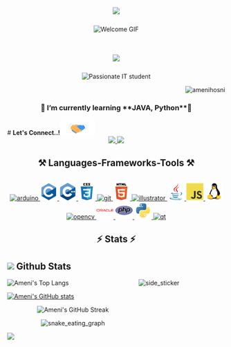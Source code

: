 <h1 align="center">
    <img src="https://readme-typing-svg.herokuapp.com/?font=Righteous&size=35&center=true&vCenter=true&width=500&height=70&duration=4000&color=00CED1&lines=Hi+There!+👋;+I'm+Ameni+Hosni!;" />
</h1>

<div align="center">
  <img src="https://media.giphy.com/media/xUPGGDNsLvqsBOhuU0/giphy.gif" alt="Welcome GIF" width="300" height="300"/>
</div>

<h1 align="center">
  <img src="https://readme-typing-svg.herokuapp.com/?font=Righteous&size=35&center=true&vCenter=true&width=500&height=70&duration=4000&color=00CED1&lines=🌱+IT+Student+from+Tunisia🌱+!;" />
</h1>

<div align="center">
  <img src="https://media.giphy.com/media/v1.Y2lkPTc5MGI3NjExcjNzeGVkNWtiaGpkMTkyYjV1cnEzcTY1Mnd2d3F1a255ZXkzN2ZqZSZlcD12MV9pbnRlcm5hbF9naWZfYnlfaWQmY3Q9Zw/bvaXqzBaGpbcHqWPys/source.gif" alt="Passionate IT student" width="300" height="300"/>
</div>




<p align="right"> <img src="https://komarev.com/ghpvc/?username=amenihosni&label=Profile%20views&color=0e75b6&style=flat" alt="amenihosni" /> </p>


<h3 align="center">🐍 I’m currently learning **JAVA, Python**🐍</h3>
 # <b> Let's Connect..!</b><img src="https://github.com/0xAbdulKhalid/0xAbdulKhalid/raw/main/assets/mdImages/handshake.gif" width ="80">
<div align="center"> 
  <a href="mailto:amenihosni71@gmail.com">
    <img src="https://img.shields.io/badge/Gmail-333333?style=for-the-badge&logo=gmail&logoColor=red" />
  </a>
    <a href="https://www.linkedin.com/in/ameni-hosni-7a99971b0" target="_blank">
    <img src="https://img.shields.io/badge/LinkedIn-0077B5?style=for-the-badge&logo=linkedin&logoColor=white" target="_blank" />
  </a>
 
</div>


<h2 align="center">⚒️ Languages-Frameworks-Tools ⚒️</h2>
<br/>
<div class="icon-container" align="center">
    <a href="https://www.arduino.cc/" target="_blank" rel="noreferrer">
        <img src="https://cdn.worldvectorlogo.com/logos/arduino-1.svg" alt="arduino" width="40" height="40"/>
    </a>
    <a href="https://en.wikipedia.org/wiki/C_(programming_language)" target="_blank" rel="noreferrer">
        <img src="https://raw.githubusercontent.com/devicons/devicon/master/icons/c/c-original.svg" alt="c" width="40" height="40"/>
    </a>
    <a href="https://en.wikipedia.org/wiki/C%2B%2B" target="_blank" rel="noreferrer">
        <img src="https://raw.githubusercontent.com/devicons/devicon/master/icons/cplusplus/cplusplus-original.svg" alt="cplusplus" width="40" height="40"/>
    </a>
    <a href="https://developer.mozilla.org/en-US/docs/Web/CSS" target="_blank" rel="noreferrer">
        <img src="https://raw.githubusercontent.com/devicons/devicon/master/icons/css3/css3-original-wordmark.svg" alt="css3" width="40" height="40"/>
    </a>
    <a href="https://git-scm.com/" target="_blank" rel="noreferrer">
        <img src="https://www.vectorlogo.zone/logos/git-scm/git-scm-icon.svg" alt="git" width="40" height="40"/>
    </a>
    <a href="https://developer.mozilla.org/en-US/docs/Web/HTML" target="_blank" rel="noreferrer">
        <img src="https://raw.githubusercontent.com/devicons/devicon/master/icons/html5/html5-original-wordmark.svg" alt="html5" width="40" height="40"/>
    </a>
    <a href="https://www.adobe.com/products/illustrator.html" target="_blank" rel="noreferrer">
        <img src="https://www.vectorlogo.zone/logos/adobe_illustrator/adobe_illustrator-icon.svg" alt="illustrator" width="40" height="40"/>
    </a>
    <a href="https://www.java.com/" target="_blank" rel="noreferrer">
        <img src="https://raw.githubusercontent.com/devicons/devicon/master/icons/java/java-original.svg" alt="java" width="40" height="40"/>
    </a>
    <a href="https://developer.mozilla.org/en-US/docs/Web/JavaScript" target="_blank" rel="noreferrer">
        <img src="https://raw.githubusercontent.com/devicons/devicon/master/icons/javascript/javascript-original.svg" alt="javascript" width="40" height="40"/>
    </a>
    <a href="https://www.linux.org/" target="_blank" rel="noreferrer">
        <img src="https://raw.githubusercontent.com/devicons/devicon/master/icons/linux/linux-original.svg" alt="linux" width="40" height="40"/>
    </a>
    <a href="https://opencv.org/" target="_blank" rel="noreferrer">
        <img src="https://www.vectorlogo.zone/logos/opencv/opencv-icon.svg" alt="opencv" width="40" height="40"/>
    </a>
    <a href="https://www.oracle.com/" target="_blank" rel="noreferrer">
        <img src="https://raw.githubusercontent.com/devicons/devicon/master/icons/oracle/oracle-original.svg" alt="oracle" width="40" height="40"/>
    </a>
    <a href="https://www.php.net/" target="_blank" rel="noreferrer">
        <img src="https://raw.githubusercontent.com/devicons/devicon/master/icons/php/php-original.svg" alt="php" width="40" height="40"/>
    </a>
    <a href="https://www.python.org/" target="_blank" rel="noreferrer">
        <img src="https://raw.githubusercontent.com/devicons/devicon/master/icons/python/python-original.svg" alt="python" width="40" height="40"/>
    </a>
    <a href="https://www.qt.io/" target="_blank" rel="noreferrer">
        <img src="https://upload.wikimedia.org/wikipedia/commons/0/0b/Qt_logo_2016.svg" alt="qt" width="40" height="40"/>
    </a>
</div>



<h2 align="center">⚡ Stats ⚡</h2>

## <img src="https://media.giphy.com/media/iY8CRBdQXODJSCERIr/giphy.gif" width="35"><b> Github Stats </b>

<img align="right" width=200px height=200px alt="side_sticker" src="https://media.giphy.com/media/TEnXkcsHrP4YedChhA/giphy.gif" />

![Ameni's Top Langs](https://github-readme-stats.vercel.app/api/top-langs/?username=amenihosni&theme=algolia&layout=compact)

[![Ameni's GitHub stats](https://github-readme-stats.vercel.app/api?username=amenihosni&show_icons=true&theme=algolia)](https://github.com/amenihosni)

<p align="center"><img src="https://github-readme-streak-stats.herokuapp.com/?user=amenihosni&theme=algolia" alt="Ameni's GitHub Streak" /></p>

<div align="center">
  <img src="https://media.giphy.com/media/wxnsKAVzQNpqnQP0Sl/giphy.gif" width="300" alt="snake_eating_graph">
</div>

![](https://github-readme-activity-graph.vercel.app/graph?username=amenihosni&theme=react&custom_title=Contribution%20Graph&hide_border=true&area=true&color=00CED1&line=00CED1&point=FFFFFF&hide_title=true)

<div align="center">
